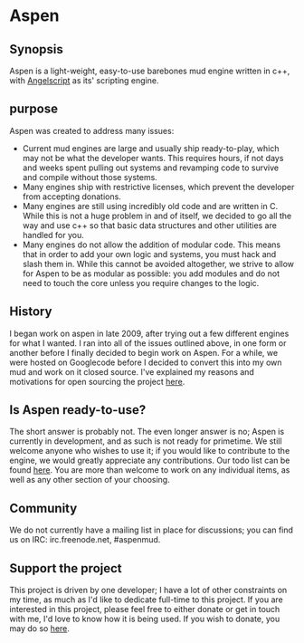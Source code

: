 Aspen
=====

## Synopsis

Aspen is a light-weight, easy-to-use barebones mud engine written in c++, with [Angelscript](http://angelcode.com/angelscript/) as its' scripting engine.

## purpose
Aspen was created to address many issues:
* Current mud engines are large and usually ship ready-to-play, which may not be what the developer wants. This requires hours, if not days and weeks spent pulling out systems and revamping code to survive and compile without those systems.
* Many engines ship with restrictive licenses, which prevent the developer from accepting donations.
* Many engines are still using incredibly old code and are written in C. While this is not a huge problem in and of itself, we decided to go all the way and use c++ so that basic data structures and other utilities are handled for you.
* Many engines do not allow the addition of modular code. This means that in order to add your own logic and systems, you must hack and slash them in. While this cannot be avoided altogether, we strive to allow for Aspen to be as modular as possible: you add modules and do not need to touch the core unless you require changes to the logic.

## History
I began work on aspen in late 2009, after trying out a few different engines for what I wanted. I ran into all of the issues outlined above, in one form or another before I finally decided to begin work on Aspen. For a while, we were hosted on Googlecode before I decided to convert this into my own mud and work on it closed source. I've explained my reasons and motivations for open sourcing the project [here](http://tysdomain.com/blog/?p=192).

## Is Aspen ready-to-use?
The short answer is probably not. The even longer answer is no; Aspen is currently in development, and as such is not ready for primetime. We still welcome anyone who wishes to use it; if you would like to contribute to the engine, we would greatly appreciate any contributions. Our todo list can     be found [here](https://github.com/sorressean/aspen/wiki/todo). You are more than welcome to work on any individual items, as well as any other section of your choosing.

## Community
We do not currently have a mailing list in place for discussions; you can find us on IRC: irc.freenode.net, #aspenmud.

## Support the project
This project is driven by one developer; I have a lot of other constraints on my time, as much as I'd like to dedicate full-time to this project. If you are interested in this project, please feel free to either donate or get in touch with me, I'd love to know how it is being used. If you wish to donate, you may do so [here](http://tysdomain.com/page/donate).
